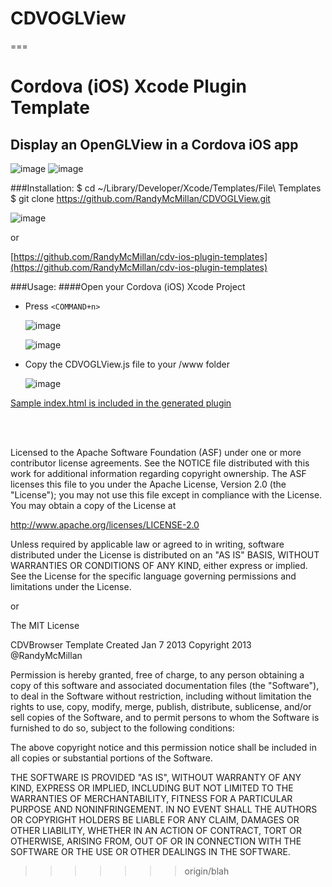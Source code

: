 CDVOGLView
==========

===

Cordova (iOS) Xcode Plugin Template
==== 
Display an OpenGLView in a Cordova iOS app 
---
![image](https://raw.github.com/RandyMcMillan/CDVOGLView/master/ScreenShot6.png)
![image](https://raw.github.com/RandyMcMillan/CDVOGLView/master/ScreenShot5.png)



###Installation:
    $ cd ~/Library/Developer/Xcode/Templates/File\ Templates
    $ git clone https://github.com/RandyMcMillan/CDVOGLView.git

![image](https://raw.github.com/RandyMcMillan/CDVOGLView/master/ScreenShot.png)

or 

[https://github.com/RandyMcMillan/cdv-ios-plugin-templates](https://github.com/RandyMcMillan/cdv-ios-plugin-templates)    
    
###Usage:
####Open your Cordova (iOS) Xcode Project

* Press `<COMMAND+n>`    

    ![image](https://raw.github.com/RandyMcMillan/CDVOGLView/master/ScreenShot2.png)  


    ![image](https://raw.github.com/RandyMcMillan/CDVOGLView/master/ScreenShot3.png)  

* Copy the CDVOGLView.js file to your /www folder

    ![image](https://raw.github.com/RandyMcMillan/CDVOGLView/master/ScreenShot4.png)
    
[Sample index.html is included in the generated plugin](https://raw.github.com/RandyMcMillan/CDVOGLView/master/CDVOGLView.xctemplate/index.html)


<br><br>

 Licensed to the Apache Software Foundation (ASF) under one
 or more contributor license agreements.  See the NOTICE file
 distributed with this work for additional information
 regarding copyright ownership.  The ASF licenses this file
 to you under the Apache License, Version 2.0 (the
 "License"); you may not use this file except in compliance
 with the License.  You may obtain a copy of the License at
 
 http://www.apache.org/licenses/LICENSE-2.0
 
 Unless required by applicable law or agreed to in writing,
 software distributed under the License is distributed on an
 "AS IS" BASIS, WITHOUT WARRANTIES OR CONDITIONS OF ANY
 KIND, either express or implied.  See the License for the
 specific language governing permissions and limitations
 under the License.
 
 
 or 
 
 
The MIT License


  CDVBrowser Template Created Jan 7 2013
  Copyright 2013 @RandyMcMillan

Permission is hereby granted, free of charge, to any person obtaining a copy of this software and associated documentation files (the "Software"), to deal in the Software without restriction, including without limitation the rights to use, copy, modify, merge, publish, distribute, sublicense, and/or sell copies of the Software, and to permit persons to whom the Software is furnished to do so, subject to the following conditions:

The above copyright notice and this permission notice shall be included in all copies or substantial portions of the Software.

THE SOFTWARE IS PROVIDED "AS IS", WITHOUT WARRANTY OF ANY KIND, EXPRESS OR IMPLIED, INCLUDING BUT NOT LIMITED TO THE WARRANTIES OF MERCHANTABILITY, FITNESS FOR A PARTICULAR PURPOSE AND NONINFRINGEMENT. IN NO EVENT SHALL THE AUTHORS OR COPYRIGHT HOLDERS BE LIABLE FOR ANY CLAIM, DAMAGES OR OTHER LIABILITY, WHETHER IN AN ACTION OF CONTRACT, TORT OR OTHERWISE, ARISING FROM, OUT OF OR IN CONNECTION WITH THE SOFTWARE OR THE USE OR OTHER DEALINGS IN THE SOFTWARE.
>>>>>>> origin/blah
